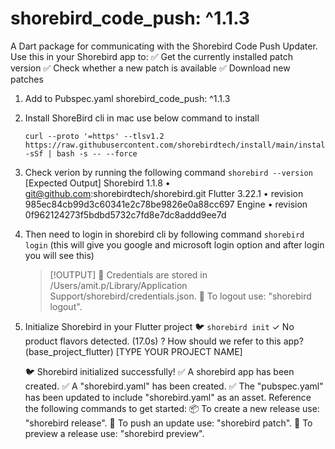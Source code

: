 # shorebird_code_push: ^1.1.3
A Dart package for communicating with the Shorebird Code Push Updater. Use this in your Shorebird app to:
✅ Get the currently installed patch version
✅ Check whether a new patch is available
✅ Download new patches
 
1. Add to Pubspec.yaml
   shorebird_code_push: ^1.1.3

2. Install ShoreBird cli in mac use below command to install
   ```
   curl --proto '=https' --tlsv1.2 https://raw.githubusercontent.com/shorebirdtech/install/main/install.sh -sSf | bash -s -- --force
   ```

3. Check verion by running the following command
   ```shorebird --version```
   [Expected Output]
   Shorebird 1.1.8 • git@github.com:shorebirdtech/shorebird.git
   Flutter 3.22.1 • revision 985ec84cb99d3c60341e2c78be9826e0a88cc697
   Engine • revision 0f962124273f5bdbd5732c7fd8e7dc8addd9ee7d

4. Then need to login in shorebird cli by following command
   ```shorebird login```
   (this will give you google and microsoft login option and after login you will see this)
   > [!OUTPUT]
   >🔑 Credentials are stored in /Users/amit.p/Library/Application Support/shorebird/credentials.json.
   >🚪 To logout use: "shorebird logout".
    
5. Initialize Shorebird in your Flutter project 🐦
   ```shorebird init```
   ✓ No product flavors detected. (17.0s)
   ? How should we refer to this app? (base_project_flutter) [TYPE YOUR PROJECT NAME]

   🐦 Shorebird initialized successfully!
   ✅ A shorebird app has been created.
   ✅ A "shorebird.yaml" has been created.
   ✅ The "pubspec.yaml" has been updated to include "shorebird.yaml" as an asset.
   Reference the following commands to get started:
   📦 To create a new release use: "shorebird release".
   🚀 To push an update use: "shorebird patch".
   👀 To preview a release use: "shorebird preview".



